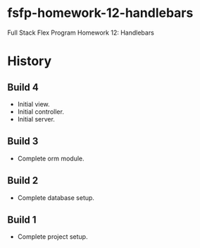 # fsfp-homework-12-handlebars

Full Stack Flex Program Homework 12: Handlebars


# History

## Build 4

* Initial view.
* Initial controller.
* Initial server.

## Build 3

* Complete orm module.

## Build 2

* Complete database setup.

## Build 1

* Complete project setup.
